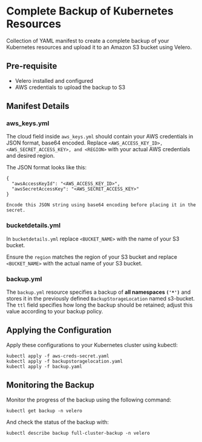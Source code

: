 # Complete Backup of Kubernetes Resources

Collection of YAML manifest to create a complete backup of your Kubernetes resources and upload it to an Amazon S3 bucket using Velero.

## Pre-requisite

- Velero installed and configured
- AWS credentials to upload the backup to S3

## Manifest Details

### aws_keys.yml
The cloud field inside `aws_keys.yml` should contain your AWS credentials in JSON format, base64 encoded. 
Replace `<AWS_ACCESS_KEY_ID>, <AWS_SECRET_ACCESS_KEY>, and <REGION>` with your actual AWS credentials and desired region.

The JSON format looks like this:
~~~
{
  "awsAccessKeyId": "<AWS_ACCESS_KEY_ID>",
  "awsSecretAccessKey": "<AWS_SECRET_ACCESS_KEY>"
}
~~~
`Encode this JSON string using base64 encoding before placing it in the secret.`

### bucketdetails.yml
In `bucketdetails.yml` replace `<BUCKET_NAME>` with the name of your S3 bucket.

Ensure the `region` matches the region of your S3 bucket and replace `<BUCKET_NAME>` with the actual name of your S3 bucket.

### backup.yml
The `backup.yml` resource specifies a backup of **all namespaces `('*')`** and stores it in the previously defined `BackupStorageLocation` named s3-bucket. The `ttl` field specifies how long the backup should be retained; adjust this value according to your backup policy.

## Applying the Configuration
Apply these configurations to your Kubernetes cluster using kubectl:

~~~
kubectl apply -f aws-creds-secret.yaml
kubectl apply -f backupstoragelocation.yaml
kubectl apply -f backup.yaml
~~~

## Monitoring the Backup
Monitor the progress of the backup using the following command:

~~~
kubectl get backup -n velero
~~~~
And check the status of the backup with:
~~~
kubectl describe backup full-cluster-backup -n velero
~~~
